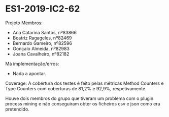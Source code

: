 # ES1-2019-IC2-62
Projeto
Membros:
- Ana Catarina Santos, nº83866
- Beatriz Ragageles, nº82469
- Bernardo Gameiro, nº82596
- Gonçalo Almeida, nº82983
- Joana Cavalheiro, nº82182


Má implementação/erros:
- Nada a apontar.

Coverage:
A cobertura dos testes é feito pelas métricas Method Counters e Type Counters com coberturas de  81,2% e 92,9%, respetivamente.


Houve dois membros do grupo que tiveram um problema com o plugin process mining e não conseguiram obter os ficheiros csv e json como era pretendido. 



